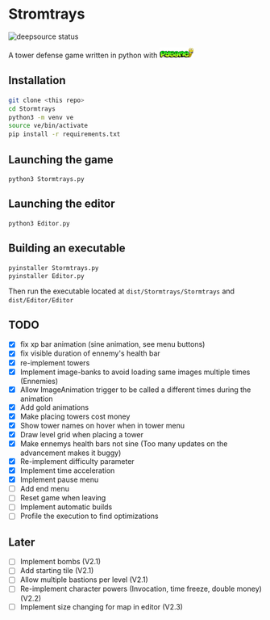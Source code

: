 # Stromtrays
<p>
<img src="https://deepsource.io/gh/Minigrim0/Stormtrays.svg/?label=active+issues&show_trend=true&token=9zXI6PGE43X7aVUJL0rgA6Qf)](https://deepsource.io/gh/Minigrim0/Stormtrays/?ref=repository-badge" alt="deepsource status" title="deepsource status" />
</p>

<p>
    A tower defense game written in python with <a href="https://pygame.org"><img src=".meta/pygame.png" height=20 alt="pygame" title="pygame" /></a>
</p>

## Installation

```bash
git clone <this repo>
cd Stormtrays
python3 -m venv ve
source ve/bin/activate
pip install -r requirements.txt
```

## Launching the game

```
python3 Stormtrays.py
```

## Launching the editor

```
python3 Editor.py
```

## Building an executable

```
pyinstaller Stormtrays.py
pyinstaller Editor.py
```

Then run the executable located at `dist/Stormtrays/Stormtrays` and `dist/Editor/Editor`

## TODO

* [x] fix xp bar animation (sine animation, see menu buttons)
* [x] fix visible duration of ennemy's health bar
* [X] re-implement towers
* [x] Implement image-banks to avoid loading same images multiple times (Ennemies)
* [X] Allow ImageAnimation trigger to be called a different times during the animation
* [X] Add gold animations
* [X] Make placing towers cost money
* [X] Show tower names on hover when in tower menu
* [X] Draw level grid when placing a tower
* [X] Make ennemys health bars not sine (Too many updates on the advancement makes it buggy)
* [X] Re-implement difficulty parameter
* [X] Implement time acceleration
* [X] Implement pause menu
* [ ] Add end menu
* [ ] Reset game when leaving
* [ ] Implement automatic builds
* [ ] Profile the execution to find optimizations

## Later
* [ ] Implement bombs (V2.1)
* [ ] Add starting tile (V2.1)
* [ ] Allow multiple bastions per level (V2.1)
* [ ] Re-implement character powers (Invocation, time freeze, double money) (V2.2)
* [ ] Implement size changing for map in editor (V2.3)
